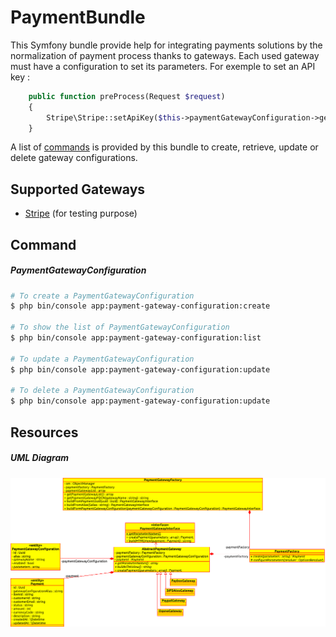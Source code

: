 # PaymentBundle

This Symfony bundle provide help for integrating payments solutions by the normalization of payment process thanks to gateways. Each used gateway must have a configuration to set its parameters. For exemple to set an API key :

```php
    public function preProcess(Request $request)
    {
        Stripe\Stripe::setApiKey($this->paymentGatewayConfiguration->getParameters()['secret_key']);
    }
```

A list of [commands](#command) is provided by this bundle to create, retrieve, update or delete gateway configurations.

Supported Gateways
-------

* [Stripe](./Gateway/StripePaymentGateway.php) (for testing purpose)

Command
-------

##### PaymentGatewayConfiguration

```bash
# To create a PaymentGatewayConfiguration
$ php bin/console app:payment-gateway-configuration:create

# To show the list of PaymentGatewayConfiguration
$ php bin/console app:payment-gateway-configuration:list

# To update a PaymentGatewayConfiguration
$ php bin/console app:payment-gateway-configuration:update

# To delete a PaymentGatewayConfiguration
$ php bin/console app:payment-gateway-configuration:update
```

Resources
---------

##### UML Diagram

![UML Diagram](./Resources/docs/uml-schema.png)
